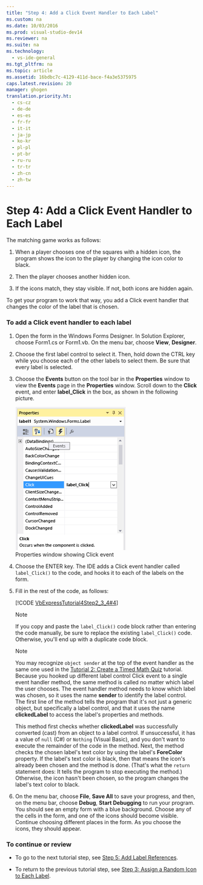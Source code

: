 ```yaml
---
title: "Step 4: Add a Click Event Handler to Each Label"
ms.custom: na
ms.date: 10/03/2016
ms.prod: visual-studio-dev14
ms.reviewer: na
ms.suite: na
ms.technology: 
  - vs-ide-general
ms.tgt_pltfrm: na
ms.topic: article
ms.assetid: 16bdbc7c-4129-411d-bace-f4a3e5375975
caps.latest.revision: 20
manager: ghogen
translation.priority.ht: 
  - cs-cz
  - de-de
  - es-es
  - fr-fr
  - it-it
  - ja-jp
  - ko-kr
  - pl-pl
  - pt-br
  - ru-ru
  - tr-tr
  - zh-cn
  - zh-tw
---
```

# Step 4: Add a Click Event Handler to Each Label
The matching game works as follows:  
  
1.  When a player chooses one of the squares with a hidden icon, the program shows the icon to the player by changing the icon color to black.  
  
2.  Then the player chooses another hidden icon.  
  
3.  If the icons match, they stay visible. If not, both icons are hidden again.  
  
 To get your program to work that way, you add a Click event handler that changes the color of the label that is chosen.  
  
### To add a Click event handler to each label  
  
1.  Open the form in the Windows Forms Designer. In Solution Explorer, choose Form1.cs or Form1.vb. On the menu bar, choose **View**, **Designer**.  
  
2.  Choose the first label control to select it. Then, hold down the CTRL key while you choose each of the other labels to select them. Be sure that every label is selected.  
  
3.  Choose the **Events** button on the tool bar in the **Properties** window to view the **Events** page in the **Properties** window. Scroll down to the **Click** event, and enter **label_Click** in the box, as shown in the following picture.  
  
     ![Properties window showing Click event](../VS_IDE/media/Express_labelClick.png "Express_labelClick")  
Properties window showing Click event  
  
4.  Choose the ENTER key. The IDE adds a Click event handler called `label_Click()` to the code, and hooks it to each of the labels on the form.  
  
5.  Fill in the rest of the code, as follows:  
  
     [!CODE [VbExpressTutorial4Step2_3_4#4](../CodeSnippet/VS_Snippets_VBCSharp/vbexpresstutorial4step2_3_4#4)]  
  
    > [!NOTE]
    >  If you copy and paste the `label_Click()` code block rather than entering the code manually, be sure to replace the existing `label_Click()` code. Otherwise, you'll end up with a duplicate code block.  
  
    > [!NOTE]
    >  You may recognize `object sender` at the top of the event handler as the same one used in the [Tutorial 2: Create a Timed Math Quiz](../VS_IDE/Tutorial-2--Create-a-Timed-Math-Quiz.md) tutorial. Because you hooked up different label control Click event to a single event handler method, the same method is called no matter which label the user chooses. The event handler method needs to know which label was chosen, so it uses the name **sender** to identify the label control. The first line of the method tells the program that it's not just a generic object, but specifically a label control, and that it uses the name **clickedLabel** to access the label's properties and methods.  
  
     This method first checks whether **clickedLabel** was successfully converted (cast) from an object to a label control. If unsuccessful, it has a value of `null` (C#) or `Nothing` (Visual Basic), and you don't want to execute the remainder of the code in the method. Next, the method checks the chosen label's text color by using the label's **ForeColor** property. If the label's text color is black, then that means the icon's already been chosen and the method is done. (That's what the `return` statement does: It tells the program to stop executing the method.) Otherwise, the icon hasn't been chosen, so the program changes the label's text color to black.  
  
6.  On the menu bar, choose **File**, **Save All** to save your progress, and then, on the menu bar, choose **Debug**, **Start Debugging** to run your program. You should see an empty form with a blue background. Choose any of the cells in the form, and one of the icons should become visible. Continue choosing different places in the form. As you choose the icons, they should appear.  
  
### To continue or review  
  
-   To go to the next tutorial step, see [Step 5: Add Label References](../VS_IDE/Step-5--Add-Label-References.md).  
  
-   To return to the previous tutorial step, see [Step 3: Assign a Random Icon to Each Label](../VS_IDE/Step-3--Assign-a-Random-Icon-to-Each-Label.md).